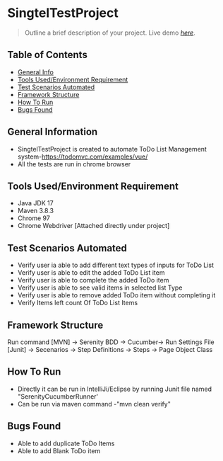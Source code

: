 # SingtelTestProject
> Outline a brief description of your project.
> Live demo [_here_](https://drive.google.com/file/d/1zHfSOwHvuhC-x5_xnXe9zX_Hie1q8VGj/view?usp=sharing). 

## Table of Contents
* [General Info](#general-information)
* [Tools Used/Environment Requirement](#technologies-used)
* [Test Scenarios Automated](#features)
* [Framework Structure](#screenshots)
* [How To Run](#usage)
* [Bugs Found](#project-status)


## General Information
- SingtelTestProject is created to automate ToDo List Management system-https://todomvc.com/examples/vue/
- All the tests are run in chrome browser 

## Tools Used/Environment Requirement
- Java JDK 17
- Maven 3.8.3
- Chrome 97
- Chrome Webdriver [Attached directly under project]


## Test Scenarios Automated
- Verify user ia able to add different text types of inputs for ToDo List
- Verify user is able to edit the added ToDo List item
- Verify user is able to complete the added ToDo item
- Verify user is able to see valid items in selected list Type
- Verify user is able to remove added ToDo item without completing it
- Verify Items left count Of ToDo List Items


## Framework Structure
Run command [MVN] -> Serenity BDD -> Cucumber-> Run Settings File [Junit] -> Secenarios -> Step Definitions -> Steps -> Page Object Class 


## How To Run
- Directly it can be run in IntelliJi/Eclipse by running Junit file named "SerenityCucumberRunner'
- Can be run via maven command -"mvn clean verify"
## Bugs Found
- Able to add duplicate ToDo Items
- Able to add Blank ToDo item
